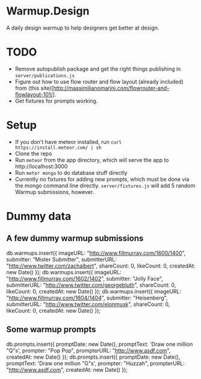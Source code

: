 # Warmup.Design

A daily design warmup to help designers get better at design.

# TODO

* Remove autopublish package and get the right things publishing in `server/publications.js`
* Figure out how to use flow router and flow layout (already included) from (this site)[http://massimilianomarini.com/flowrouter-and-flowlayout-101/].
* Get fixtures for prompts working.

# Setup

* If you don't have meteor installed, run `curl https://install.meteor.com/ | sh`
* Clone the repo
* Run `meteor` from the app directory, which will serve the app to http://localhost:3000
* Run `meter mongo` to do database stuff directly
* Currently no fixtures for adding new prompts, which must be done via the mongo command line directly. `server/fixtures.js` will add 5 random Warmup submissions, however.

# Dummy data

## A few dummy warmup submissions

db.warmups.insert({ imageURL: "http://www.fillmurray.com/1600/1400", submitter: "Mister Submitter", submitterURL: "http://www.twitter.com/zachalbert", shareCount: 0, likeCount: 0, createdAt: new Date() });
db.warmups.insert({ imageURL: "http://www.fillmurray.com/1602/1402", submitter: "Jolly Face", submitterURL: "http://www.twitter.com/georgebluth", shareCount: 0, likeCount: 0, createdAt: new Date() });
db.warmups.insert({ imageURL: "http://www.fillmurray.com/1604/1404", submitter: "Heisenberg", submitterURL: "http://www.twitter.com/elonmusk", shareCount: 0, likeCount: 0, createdAt: new Date() });

## Some warmup prompts

db.prompts.insert({ promptDate: new Date(), promptText: 'Draw one million "Q"s', prompter: "Pop Pop", prompterURL: "http://www.asdf.com", createdAt: new Date() });
db.prompts.insert({ promptDate: new Date(), promptText: 'Draw one million "G"s', prompter: "Huzzah", prompterURL: "http://www.asdf.com", createdAt: new Date() });

